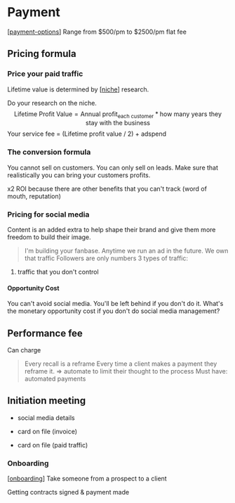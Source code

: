 # Payment
[[payment-options]]
Range from $500/pm to $2500/pm flat fee

## Pricing formula
### Price your paid traffic
Lifetime value is determined by [[niche]] research.

Do your research on the niche.
$$\text{Lifetime Profit Value}= {{\text{Annual profit}}_{\text{each customer}}* \text{how many years they stay with the business} }$$
Your service fee = (Lifetime profit value / 2) + adspend
### The conversion formula
You cannot sell on customers. You can only sell on leads. Make sure that realistically you can bring your customers profits. 

x2 ROI because there are other benefits that you can't track (word of mouth, reputation)

### Pricing for social media
Content is an added extra to help shape their brand and give them more freedom to build their image.
>I'm building your fanbase. Anytime we run an ad in the future. We own that traffic
Followers are only numbers
3 types of traffic: 
1. traffic that you don't control


#### Opportunity Cost
You can't avoid social media. You'll be left behind if you don't do it.
What's the monetary opportunity cost if you don't do social media management?
## Performance fee
Can charge 

>Every recall is a reframe
Every time a client makes a payment they reframe it. => automate to limit their thought to the process
Must have: automated payments

## Initiation meeting
- social media details

- card on file (invoice)
- card on file (paid traffic)

###  Onboarding
[[onboarding]]
Take someone from a prospect to a client

Getting contracts signed & payment made

[//begin]: # "Autogenerated link references for markdown compatibility"
[payment-options]: payment-options.md "Payment Options"
[niche]: niche.md "Niche"
[onboarding]: onboarding.md "Onboarding"
[//end]: # "Autogenerated link references"